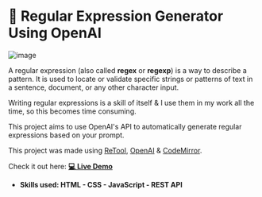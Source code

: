 # 🤖 Regular Expression Generator Using OpenAI

![image](https://user-images.githubusercontent.com/100843256/236016087-b16723cd-be01-4f3f-9322-bd93c63c0553.png)


A regular expression (also called **regex** or **regexp**) is a way to describe a pattern. It is used to locate or validate specific strings or patterns of text in a sentence, document, or any other character input.

Writing regular expressions is a skill of itself & I use them in my work all the time, so this becomes time consuming.

This project aims to use OpenAI's API to automatically generate regular expressions based on your prompt.

This project was made using [ReTool](https://retool.com/), [OpenAI](https://platform.openai.com/overview) & [CodeMirror](https://codemirror.net/).

Check it out here: [**💻 Live Demo**](https://abdallahamir.retool.com/apps/7c1a3cc6-e9bf-11ed-82aa-57622ea58b9b/RegEx%20Geneerator%20using%20OpenAI%20API)

- **Skills used: HTML - CSS - JavaScript - REST API**
